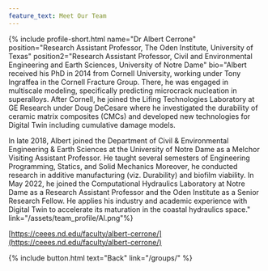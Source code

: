 ```yaml
---
feature_text: Meet Our Team
---
```

{% include profile-short.html name="Dr Albert Cerrone" position="Research Assistant Professor, The Oden Institute, University of Texas" position2="Research Assistant Professor, Civil and Environmental Engineering and Earth Sciences, University of Notre Dame"  bio="Albert received his PhD in 2014 from Cornell University, working under Tony Ingraffea in the Cornell Fracture Group.  There, he was engaged in multiscale modeling, specifically predicting microcrack nucleation in superalloys.  After Cornell, he joined the Lifing Technologies Laboratory at GE Research under Doug DeCesare where he investigated the durability of ceramic matrix composites (CMCs) and developed new technologies for Digital Twin including cumulative damage models.

In late 2018, Albert joined the Department of Civil & Environmental Engineering & Earth Sciences at the University of Notre Dame as a Melchor Visiting Assistant Professor.  He taught several semesters of Engineering Programming, Statics, and Solid Mechanics  Moreover, he conducted research in additive manufacturing (viz. Durability) and biofilm viability.  In May 2022, he joined the Computational Hydraulics Laboratory at Notre Dame as a Research Assistant Professor and the Oden Institute as a Senior Research Fellow.  He applies his industry and academic experience with Digital Twin to accelerate its maturation in the coastal hydraulics space." link="/assets/team_profile/Al.png"%}



[https://ceees.nd.edu/faculty/albert-cerrone/](https://ceees.nd.edu/faculty/albert-cerrone/)



{% include button.html text="Back" link="/groups/" %}
